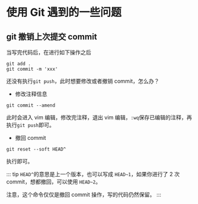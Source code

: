<!--
 * @Description: Git常见问题解答
 * @Date: 2022-08-22 14:18:45
-->

# 使用 Git 遇到的一些问题

## git 撤销上次提交 commit

当写完代码后，在进行如下操作之后

```shell
git add .
git commit -m 'xxx'
```

还没有执行`git push`，此时想要修改或者撤销 commit，怎么办？

- 修改注释信息

```shell
git commit --amend
```

此时会进入 vim 编辑，修改完注释，退出 vim 编辑，`:wq`保存已编辑的注释，再执行`git push`即可。

- 撤回 commit

```shell
git reset --soft HEAD^
```

执行即可。

::: tip
`HEAD^`的意思是上一个版本，也可以写成 `HEAD~1`，如果你进行了 2 次 commit，想都撤回，可以使用 `HEAD~2`。

注意，这个命令仅仅是撤回 commit 操作，写的代码仍然保留。
:::

